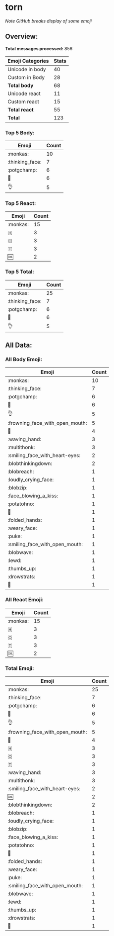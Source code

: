 # torn

*Note GitHub breaks display of some emoji*

## Overview:

**Total messages processed:** 856

Emoji Categories | Stats
-------|--------
Unicode in body | 40
Custom in Body | 28
**Total body** | 68
Unicode react | 11
Custom react | 15
**Total react** | 55
**Total** | 123

### Top 5 Body:

Emoji | Count
-------|--------
:monkas: | 10
:thinking_face: | 7
:potgchamp: | 6
:middle_finger: | 6
:ok_hand: | 5

### Top 5 React:

Emoji | Count
-------|--------
:monkas: | 15
🇭 | 3
🇴 | 3
🇹 | 3
🆒 | 2

### Top 5 Total:

Emoji | Count
-------|--------
:monkas: | 25
:thinking_face: | 7
:potgchamp: | 6
:middle_finger: | 6
:ok_hand: | 5

## All Data:

### All Body Emoji:

Emoji | Count
-------|--------
:monkas: | 10
:thinking_face: | 7
:potgchamp: | 6
:middle_finger: | 6
:ok_hand: | 5
:frowning_face_with_open_mouth: | 5
:nauseated_face: | 4
:waving_hand: | 3
:multithonk: | 3
:smiling_face_with_heart-eyes: | 2
:blobthinkingdown: | 2
:blobreach: | 1
:loudly_crying_face: | 1
:blobzip: | 1
:face_blowing_a_kiss: | 1
:potatohno: | 1
:hospital: | 1
:folded_hands: | 1
:weary_face: | 1
:puke: | 1
:smiling_face_with_open_mouth: | 1
:blobwave: | 1
:lewd: | 1
:thumbs_up: | 1
:drowstrats: | 1
:panda_face: | 1

### All React Emoji:

Emoji | Count
-------|--------
:monkas: | 15
🇭 | 3
🇴 | 3
🇹 | 3
🆒 | 2

### Total Emoji:

Emoji | Count
-------|--------
:monkas: | 25
:thinking_face: | 7
:potgchamp: | 6
:middle_finger: | 6
:ok_hand: | 5
:frowning_face_with_open_mouth: | 5
:nauseated_face: | 4
🇭 | 3
🇴 | 3
🇹 | 3
:waving_hand: | 3
:multithonk: | 3
:smiling_face_with_heart-eyes: | 2
🆒 | 2
:blobthinkingdown: | 2
:blobreach: | 1
:loudly_crying_face: | 1
:blobzip: | 1
:face_blowing_a_kiss: | 1
:potatohno: | 1
:hospital: | 1
:folded_hands: | 1
:weary_face: | 1
:puke: | 1
:smiling_face_with_open_mouth: | 1
:blobwave: | 1
:lewd: | 1
:thumbs_up: | 1
:drowstrats: | 1
:panda_face: | 1


